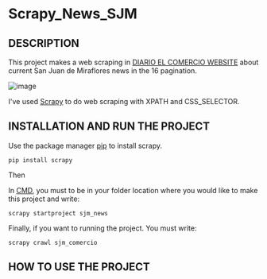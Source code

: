 # Scrapy_News_SJM

## DESCRIPTION

This project makes a web scraping in [DIARIO EL COMERCIO WEBSITE](https://elcomercio.pe/noticias/san-juan-de-miraflores/) about current San Juan de Miraflores news in the 16 pagination.

![image](https://user-images.githubusercontent.com/85772184/159340882-ae3273a3-c56d-4e7f-8d87-cbbeaeb7819d.png)


I've used [Scrapy](https://en.wikipedia.org/wiki/Scrapy) to do web scraping with XPATH and CSS_SELECTOR.

## INSTALLATION AND RUN THE PROJECT

Use the package manager [pip](https://pypi.org/project/pip/) to install scrapy.

``` pip install scrapy ```

Then

In [CMD](https://en.wikipedia.org/wiki/Cmd.exe), you must to be in your folder location where you would like to make this project and write:

``` scrapy startproject sjm_news ``` 

Finally, if you want to running the project. You must write:

``` scrapy crawl sjm_comercio ```

## HOW TO USE THE PROJECT





